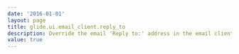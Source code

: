 ```yaml
---
date: '2016-01-01'
layout: page
title: glide.ui.email_client.reply_to
description: Override the email 'Reply to:' address in the email client. 
value: true 
---
```

